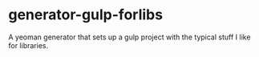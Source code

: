 generator-gulp-forlibs
======================

A yeoman generator that sets up a gulp project with the typical stuff I like for libraries.
